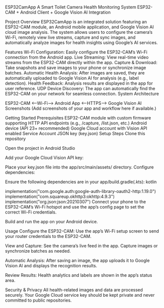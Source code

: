 ESP32CamApp
A Smart Toilet Camera Health Monitoring System
ESP32-CAM + Android Client + Google Vision AI Integration

Project Overview
ESP32CamApp is an integrated solution featuring an ESP32-CAM module, an Android mobile application, and Google Vision AI cloud image analysis.
The system allows users to configure the camera’s Wi-Fi, remotely view live streams, capture and sync images, and automatically analyze images for health insights using Google’s AI services.

Features
Wi-Fi Configuration: Easily configure the ESP32-CAM’s Wi-Fi connection from the Android app.
Live Streaming: View real-time video streams from the ESP32-CAM directly within the app.
Capture & Download: Take snapshots and save images to your phone or synchronize image batches.
Automatic Health Analysis: After images are saved, they are automatically uploaded to Google Vision AI for analysis (e.g., label detection).
Health Feedback: Analysis results are displayed in the app for user reference.
UDP Device Discovery: The app can automatically find the ESP32-CAM on your network for seamless connection.
System Architecture


ESP32-CAM <--Wi-Fi--> Android App <--HTTPS--> Google Vision AI
Screenshots
(Add screenshots of your app and workflow here if available.)

Getting Started
Prerequisites
ESP32-CAM module with custom firmware supporting HTTP API endpoints (e.g., /capture, /list.json, etc.)
Android device (API 23+ recommended)
Google Cloud account with Vision API enabled
Service Account JSON key (key.json)
Setup Steps
Clone this repository

Open the project in Android Studio

Add your Google Cloud Vision API key:

Place your key.json file into the app/src/main/assets/ directory.
Configure dependencies:

Ensure the following dependencies are in your app/build.gradle(.kts):
kotlin


implementation("com.google.auth:google-auth-library-oauth2-http:1.19.0")
implementation("com.squareup.okhttp3:okhttp:4.9.3")
implementation("org.json:json:20210307")
Connect your phone to the ESP32-CAM’s Wi-Fi hotspot and use the app’s config page to set the correct Wi-Fi credentials.

Build and run the app on your Android device.

Usage
Configure the ESP32-CAM:
Use the app’s Wi-Fi setup screen to send your router credentials to the ESP32-CAM.

View and Capture:
See the camera’s live feed in the app. Capture images or synchronize batches as needed.

Automatic Analysis:
After saving an image, the app uploads it to Google Vision AI and displays the recognition results.

Review Results:
Health analytics and labels are shown in the app’s status area.

Security & Privacy
All health-related images and data are processed securely. Your Google Cloud service key should be kept private and never committed to public repositories.

